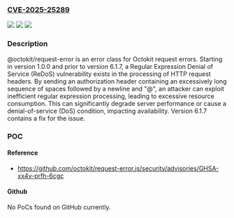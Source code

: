 ### [CVE-2025-25289](https://cve.mitre.org/cgi-bin/cvename.cgi?name=CVE-2025-25289)
![](https://img.shields.io/static/v1?label=Product&message=request-error.js&color=blue)
![](https://img.shields.io/static/v1?label=Version&message=%3E%3D%201.0.0%2C%20%3C%206.1.7%20&color=brightgreen)
![](https://img.shields.io/static/v1?label=Vulnerability&message=CWE-1333%3A%20Inefficient%20Regular%20Expression%20Complexity&color=brightgreen)

### Description

@octokit/request-error is an error class for Octokit request errors. Starting in version 1.0.0 and prior to version 6.1.7, a Regular Expression Denial of Service (ReDoS) vulnerability exists in the processing of HTTP request headers. By sending an authorization header containing an excessively long sequence of spaces followed by a newline and "@", an attacker can exploit inefficient regular expression processing, leading to excessive resource consumption. This can significantly degrade server performance or cause a denial-of-service (DoS) condition, impacting availability. Version 6.1.7 contains a fix for the issue.

### POC

#### Reference
- https://github.com/octokit/request-error.js/security/advisories/GHSA-xx4v-prfh-6cgc

#### Github
No PoCs found on GitHub currently.

